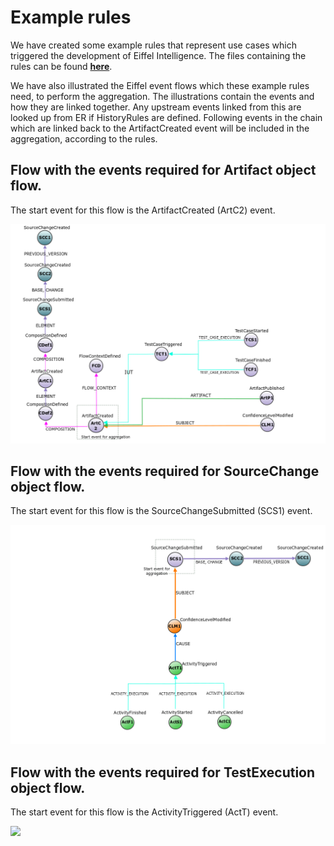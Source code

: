 # Example rules

We have created some example rules that represent use cases which triggered 
the development of Eiffel Intelligence. The files containing the rules 
can be found [**here**](https://github.com/eiffel-community/eiffel-intelligence/tree/master/src/main/resources/rules).

We have also illustrated the Eiffel event flows which these example rules 
need, to perform the aggregation. The illustrations contain the events 
and how they are linked together. 
Any upstream events linked from this are looked up from ER if HistoryRules 
are defined. Following events in the chain which are linked back to the 
ArtifactCreated event will be included in the aggregation, according to
the rules.

## Flow with the events required for Artifact object flow.
The start event for this flow is the ArtifactCreated (ArtC2) event.

<img src="images/ArtifactRules.png">
</img>

## Flow with the events required for SourceChange object flow.
The start event for this flow is the SourceChangeSubmitted (SCS1) event.

<img src="images/SourceChangeRules.png">
</img>

## Flow with the events required for TestExecution object flow.
The start event for this flow is the ActivityTriggered (ActT) event.

<img src="images/test-executionRules.png">
</img>